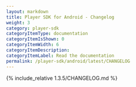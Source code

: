 ```yaml
---
layout: markdown
title: Player SDK for Android - Changelog
weight: 3
category: player-sdk
categoryItemType: documentation
categoryItemIsShown: 0
categoryItemWidth: 6
categoryItemDescription:
categoryItemLabel: Read the documentation
permalink: /player-sdk/android/latest/CHANGELOG
---
```

{% include_relative 1.3.5/CHANGELOG.md  %}
